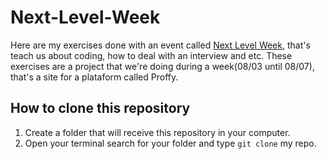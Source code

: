# Next-Level-Week
Here are my exercises done with an event called [Next Level Week](https://blog.rocketseat.com.br/primeira-next-level-week/), that's teach us about coding, how to deal with an interview and etc. These exercises are a project that we're doing during a week(08/03 until 08/07), that's a site for a plataform called Proffy.
## How to clone this repository
1. Create a folder that will receive this repository in your computer.
2. Open your terminal search for your folder and type `git clone` my repo. 


